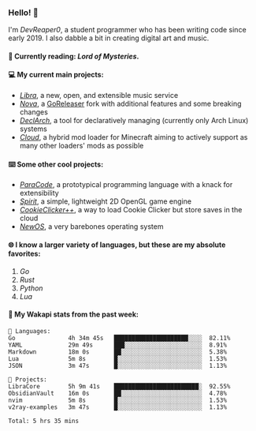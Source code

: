 ### Hello! 👋

I'm _DevReaper0_, a student programmer who has been writing code since early 2019. I also dabble a bit in creating digital art and music.

#### 📖 Currently reading: *Lord of Mysteries*.

#### 💻 My current main projects:

-   _[Libra](https://github.com/LibraMusic)_, a new, open, and extensible music service
-   _[Nova](https://github.com/LibraMusic/Nova)_, a [GoReleaser](https://github.com/goreleaser/goreleaser) fork with additional features and some breaking changes
-   _[DeclArch](https://github.com/DevReaper0/declarch)_, a tool for declaratively managing (currently only Arch Linux) systems
-   _[Cloud](https://github.com/CloudLoaderMC/CloudLoader)_, a hybrid mod loader for Minecraft aiming to actively support as many other loaders' mods as possible

#### ⌨️ Some other cool projects:

-   _[ParaCode](https://github.com/ParaCodeLang/ParaCode)_, a prototypical programming language with a knack for extensibility
-   _[Spirit](https://gitlab.com/DevReaper0/SpiritEngine)_, a simple, lightweight 2D OpenGL game engine
-   _[CookieClicker++](https://github.com/DevReaper0/CookieClickerPlusPlus)_, a way to load Cookie Clicker but store saves in the cloud
-   _[NewOS](https://github.com/DevReaper0/NewOS)_, a very barebones operating system

#### 🌐 I know a larger variety of languages, but these are my absolute favorites:

1. _Go_
2. _Rust_
3. _Python_
4. _Lua_

#### 📡 My Wakapi stats from the past week:

```text
💾 Languages:
Go               4h 34m 45s   █████████████████████░░░░  82.11%
YAML             29m 49s      ███░░░░░░░░░░░░░░░░░░░░░░  8.91%
Markdown         18m 0s       ██░░░░░░░░░░░░░░░░░░░░░░░  5.38%
Lua              5m 8s        █░░░░░░░░░░░░░░░░░░░░░░░░  1.53%
JSON             3m 47s       █░░░░░░░░░░░░░░░░░░░░░░░░  1.13%

💼 Projects:
LibraCore        5h 9m 41s    ████████████████████████░  92.55%
ObsidianVault    16m 0s       ██░░░░░░░░░░░░░░░░░░░░░░░  4.78%
nvim             5m 8s        █░░░░░░░░░░░░░░░░░░░░░░░░  1.53%
v2ray-examples   3m 47s       █░░░░░░░░░░░░░░░░░░░░░░░░  1.13%

Total: 5 hrs 35 mins
```
